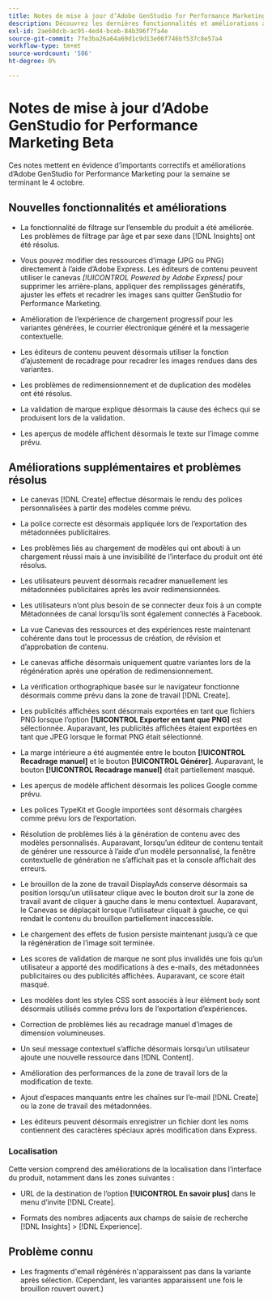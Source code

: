 ```yaml
---
title: Notes de mise à jour d’Adobe GenStudio for Performance Marketing Beta
description: Découvrez les dernières fonctionnalités et améliorations apportées à Adobe GenStudio for Performance Marketing.
exl-id: 2ae60dcb-ac95-4ed4-bceb-84b396f7fa4e
source-git-commit: 7fe3ba26a64a69d1c9d13e06f746bf537c8e57a4
workflow-type: tm+mt
source-wordcount: '586'
ht-degree: 0%

---
```


# Notes de mise à jour d’Adobe GenStudio for Performance Marketing Beta

Ces notes mettent en évidence d’importants correctifs et améliorations d’Adobe GenStudio for Performance Marketing pour la semaine se terminant le 4 octobre.

## Nouvelles fonctionnalités et améliorations

* La fonctionnalité de filtrage sur l’ensemble du produit a été améliorée. Les problèmes de filtrage par âge et par sexe dans [!DNL Insights] ont été résolus.  <!-- GS-1198 -->

* Vous pouvez modifier des ressources d’image (JPG ou PNG) directement à l’aide d’Adobe Express. Les éditeurs de contenu peuvent utiliser le canevas _[!UICONTROL Powered by Adobe Express]_ pour supprimer les arrière-plans, appliquer des remplissages génératifs, ajuster les effets et recadrer les images sans quitter GenStudio for Performance Marketing. <!-- GS-4615 -->

* Amélioration de l’expérience de chargement progressif pour les variantes générées, le courrier électronique généré et la messagerie contextuelle. <!-- GS-4651 3062-->

* Les éditeurs de contenu peuvent désormais utiliser la fonction d’ajustement de recadrage pour recadrer les images rendues dans des variantes. <!-- GS-2342 -->

* Les problèmes de redimensionnement et de duplication des modèles ont été résolus. <!-- GS-4895 -->

* La validation de marque explique désormais la cause des échecs qui se produisent lors de la validation.

* Les aperçus de modèle affichent désormais le texte sur l’image comme prévu. <!-- GS-5917 -->

## Améliorations supplémentaires et problèmes résolus

* Le canevas [!DNL Create] effectue désormais le rendu des polices personnalisées à partir des modèles comme prévu. <!-- GS-3415 -->

* La police correcte est désormais appliquée lors de l’exportation des métadonnées publicitaires. <!-- GS-5875 -->

* Les problèmes liés au chargement de modèles qui ont abouti à un chargement réussi mais à une invisibilité de l’interface du produit ont été résolus. <!-- GS-4815 5650-->

* Les utilisateurs peuvent désormais recadrer manuellement les métadonnées publicitaires après les avoir redimensionnées. <!-- GS-5871 -->

* Les utilisateurs n’ont plus besoin de se connecter deux fois à un compte Métadonnées de canal lorsqu’ils sont également connectés à Facebook. <!-- GS-3009 -->

* La vue Canevas des ressources et des expériences reste maintenant cohérente dans tout le processus de création, de révision et d’approbation de contenu. <!-- GS-5877 -->

* Le canevas affiche désormais uniquement quatre variantes lors de la régénération après une opération de redimensionnement. <!-- GS-5869 -->

* La vérification orthographique basée sur le navigateur fonctionne désormais comme prévu dans la zone de travail [!DNL Create]. <!-- GS-5760 -->

* Les publicités affichées sont désormais exportées en tant que fichiers PNG lorsque l’option **[!UICONTROL Exporter en tant que PNG]** est sélectionnée. Auparavant, les publicités affichées étaient exportées en tant que JPEG lorsque le format PNG était sélectionné. <!-- GS-5545 -->

* La marge intérieure a été augmentée entre le bouton **[!UICONTROL Recadrage manuel]** et le bouton **[!UICONTROL Générer]**. Auparavant, le bouton **[!UICONTROL Recadrage manuel]** était partiellement masqué. <!-- GS-6084 -->

* Les aperçus de modèle affichent désormais les polices Google comme prévu. <!-- GS-5946 -->

* Les polices TypeKit et Google importées sont désormais chargées comme prévu lors de l’exportation. <!-- GS-5948 -->

* Résolution de problèmes liés à la génération de contenu avec des modèles personnalisés. Auparavant, lorsqu’un éditeur de contenu tentait de générer une ressource à l’aide d’un modèle personnalisé, la fenêtre contextuelle de génération ne s’affichait pas et la console affichait des erreurs. <!-- GS-5262 -->

* Le brouillon de la zone de travail DisplayAds conserve désormais sa position lorsqu’un utilisateur clique avec le bouton droit sur la zone de travail avant de cliquer à gauche dans le menu contextuel. Auparavant, le Canevas se déplaçait lorsque l’utilisateur cliquait à gauche, ce qui rendait le contenu du brouillon partiellement inaccessible.  <!-- GS-5687 -->

* Le chargement des effets de fusion persiste maintenant jusqu’à ce que la régénération de l’image soit terminée.  <!-- GS-5811 -->

* Les scores de validation de marque ne sont plus invalidés une fois qu’un utilisateur a apporté des modifications à des e-mails, des métadonnées publicitaires ou des publicités affichées. Auparavant, ce score était masqué. <!-- GS-5379 -->

* Les modèles dont les styles CSS sont associés à leur élément `body` sont désormais utilisés comme prévu lors de l’exportation d’expériences. <!-- GS-5947 -->

* Correction de problèmes liés au recadrage manuel d’images de dimension volumineuses. <!-- GS-6039 -->

* Un seul message contextuel s’affiche désormais lorsqu’un utilisateur ajoute une nouvelle ressource dans [!DNL Content]. <!-- GS-5020 -->

* Amélioration des performances de la zone de travail lors de la modification de texte.  <!-- GS-5118 -->

* Ajout d’espaces manquants entre les chaînes sur l’e-mail [!DNL Create] ou la zone de travail des métadonnées. <!-- GS-5019 -->

* Les éditeurs peuvent désormais enregistrer un fichier dont les noms contiennent des caractères spéciaux après modification dans Express. <!-- GS-6131 -->

### Localisation

Cette version comprend des améliorations de la localisation dans l’interface du produit, notamment dans les zones suivantes :

* URL de la destination de l’option **[!UICONTROL En savoir plus]** dans le menu d’invite [!DNL Create]. <!-- GS-5029 -->

* Formats des nombres adjacents aux champs de saisie de recherche [!DNL Insights] > [!DNL Experience]. <!-- GS-4494 -->

## Problème connu

* Les fragments d&#39;email régénérés n&#39;apparaissent pas dans la variante après sélection. (Cependant, les variantes apparaissent une fois le brouillon rouvert ouvert.) <!-- GS-5913 -->
